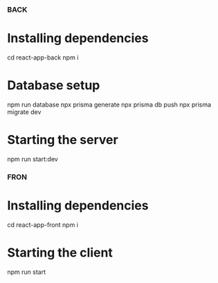 ### BACK

# Installing dependencies

cd react-app-back
npm i

# Database setup

npm run database
npx prisma generate
npx prisma db push
npx prisma migrate dev

# Starting the server

npm run start:dev

### FRON

# Installing dependencies

cd react-app-front
npm i

# Starting the client

npm run start
